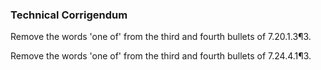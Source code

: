 ### Technical Corrigendum

Remove the words 'one of' from the third and fourth bullets of 7.20.1.3¶3.

Remove the words 'one of' from the third and fourth bullets of 7.24.4.1¶3.
